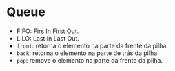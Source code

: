 # Queue 

- FIFO: Firs In First Out.
- LILO: Last In Last Out.
- `front`: retorna o elemento na parte da frente da pilha.
- `back`: retorna o elemento na parte de trás da pilha.
- `pop`: remove o elemento na parte da frente da pilha.